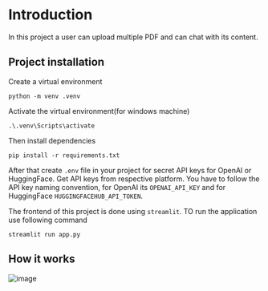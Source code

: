 # Introduction
In this project a user can upload multiple PDF and can chat with its content.

## Project installation

Create a virtual environment
```
python -m venv .venv
```
Activate the virtual environment(for windows machine)
```
.\.venv\Scripts\activate
```

Then install dependencies

```
pip install -r requirements.txt
```
After that create `.env` file in your project for secret API keys for OpenAI or HuggingFace. Get API keys from respective platform. You have to follow the API key naming convention, for OpenAI its `OPENAI_API_KEY` and for HuggingFace `HUGGINGFACEHUB_API_TOKEN`.

The frontend of this project is done using `streamlit`. TO run the application use following command
```
streamlit run app.py
```

## How it works
![image](https://github.com/atiqbaqi/chat-with-pdf-streamlit/assets/73009994/d7e5475d-9adc-40de-af67-c1fadd173fdf)

